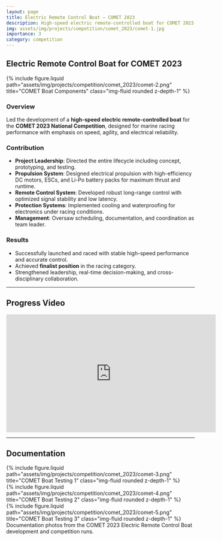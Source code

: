 ```yaml
---
layout: page
title: Electric Remote Control Boat – COMET 2023
description: High-speed electric remote-controlled boat for COMET 2023 national competition
img: assets/img/projects/competition/comet_2023/comet-1.jpg
importance: 3
category: competition
---
```


## Electric Remote Control Boat for COMET 2023

{% include figure.liquid path="assets/img/projects/competition/comet_2023/comet-2.png" title="COMET Boat Components" class="img-fluid rounded z-depth-1" %}

### Overview
Led the development of a **high-speed electric remote-controlled boat** for the **COMET 2023 National Competition**, designed for marine racing performance with emphasis on speed, agility, and electrical reliability.  

### Contribution
- **Project Leadership**: Directed the entire lifecycle including concept, prototyping, and testing.  
- **Propulsion System**: Designed electrical propulsion with high-efficiency DC motors, ESCs, and Li-Po battery packs for maximum thrust and runtime.  
- **Remote Control System**: Developed robust long-range control with optimized signal stability and low latency.  
- **Protection Systems**: Implemented cooling and waterproofing for electronics under racing conditions.  
- **Management**: Oversaw scheduling, documentation, and coordination as team leader.  

### Results
- Successfully launched and raced with stable high-speed performance and accurate control.  
- Achieved **finalist position** in the racing category.  
- Strengthened leadership, real-time decision-making, and cross-disciplinary collaboration.  

---

## Progress Video
<iframe width="560" height="315" src="https://www.youtube.com/embed/v2uQ7xO94_Y?si=rHISS9SX6sm9kZj3" title="Progress Video – COMET 2023 Electric RC Boat" frameborder="0" allow="accelerometer; autoplay; clipboard-write; encrypted-media; gyroscope; picture-in-picture" allowfullscreen></iframe>

---

## Documentation
<div class="row">
  <div class="col-sm mt-3 mt-md-0">
    {% include figure.liquid path="assets/img/projects/competition/comet_2023/comet-3.png" title="COMET Boat Testing 1" class="img-fluid rounded z-depth-1" %}
  </div>
  <div class="col-sm mt-3 mt-md-0">
    {% include figure.liquid path="assets/img/projects/competition/comet_2023/comet-4.png" title="COMET Boat Testing 2" class="img-fluid rounded z-depth-1" %}
  </div>
  <div class="col-sm mt-3 mt-md-0">
    {% include figure.liquid path="assets/img/projects/competition/comet_2023/comet-5.png" title="COMET Boat Testing 3" class="img-fluid rounded z-depth-1" %}
  </div>
</div>

<div class="caption">
  Documentation photos from the COMET 2023 Electric Remote Control Boat development and competition runs.
</div>
